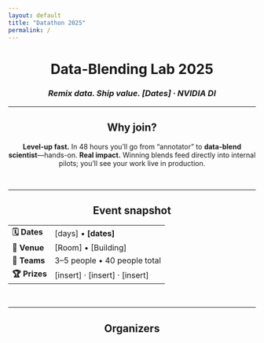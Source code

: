 ```yaml
---
layout: default          
title: "Datathon 2025"
permalink: /
---
```

<div align="center">

# Data-Blending Lab 2025  
### *Remix data.  Ship value.  [Dates] · NVIDIA DI*

---

## Why join?

**Level-up fast.** In 48 hours you’ll go from “annotator” to **data-blend scientist**—hands-on.
**Real impact.** Winning blends feed directly into internal pilots; you’ll see your work live in production.  

&nbsp;

---

## Event snapshot

| | |
|---|---|
| **🗓 Dates** | [days] • **[dates]** |
| **🏢 Venue** | [Room] • [Building] |
| **👥 Teams** | 3–5 people • 40 people total |
| **🏆 Prizes** | [insert] · [insert] · [insert] |

&nbsp;

---


## Organizers

